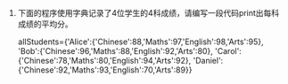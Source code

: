 1. 下面的程序使用字典记录了4位学生的4科成绩，请编写一段代码print出每科成绩的平均分。

   allStudents={'Alice':{'Chinese':88,'Maths':97,'English':98,'Arts':95},
             'Bob':{'Chinese':96,'Maths':88,'English':92,'Arts':80},
                'Carol':{'Chinese':78,'Maths':80,'English':94,'Arts':92},
             'Daniel':{'Chinese':92,'Maths':93,'English':70,'Arts':89}}

